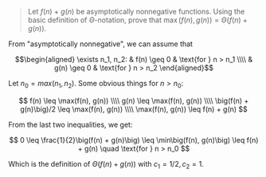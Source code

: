 > Let $f(n)$ + $g(n)$ be asymptotically nonnegative functions. Using the basic
> definition of $\Theta$-notation, prove that $\max(f(n), g(n)) = \Theta(f(n) + g(n))$.

From "asymptotically nonnegative", we can assume that

$$\begin{aligned}
    \exists n_1, n_2: & f(n) \geq 0 & \text{for } n > n_1 \\\\
                      & g(n) \geq 0 & \text{for } n > n_2
   \end{aligned}$$

Let $n_0 = max(n_1, n_2)$. Some obvious things for $n > n_0$:

$$
   f(n) \leq \max(f(n), g(n)) \\\\
   g(n) \leq \max(f(n), g(n)) \\\\
   \big(f(n) + g(n)\big)/2 \leq \max(f(n), g(n)) \\\\
   \max(f(n), g(n)) \leq f(n) + g(n)
$$

From the last two inequalities, we get:

$$ 0 \leq \frac{1}{2}\big(f(n) + g(n)\big) \leq \min\big(f(n), g(n)\big)
     \leq f(n) + g(n) \quad \text{for } n > n_0 $$

Which is the definition of $\Theta(f(n) + g(n))$ with $c_1 = 1/2, c_2 = 1$.
